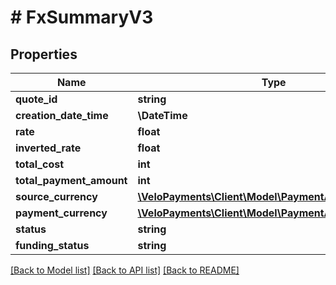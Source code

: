 # # FxSummaryV3

## Properties

Name | Type | Description | Notes
------------ | ------------- | ------------- | -------------
**quote_id** | **string** |  |
**creation_date_time** | **\DateTime** |  |
**rate** | **float** |  |
**inverted_rate** | **float** |  |
**total_cost** | **int** |  |
**total_payment_amount** | **int** |  |
**source_currency** | [**\VeloPayments\Client\Model\PaymentAuditCurrencyV3**](PaymentAuditCurrencyV3.md) |  | [optional]
**payment_currency** | [**\VeloPayments\Client\Model\PaymentAuditCurrencyV3**](PaymentAuditCurrencyV3.md) |  | [optional]
**status** | **string** |  |
**funding_status** | **string** |  |

[[Back to Model list]](../../README.md#models) [[Back to API list]](../../README.md#endpoints) [[Back to README]](../../README.md)
